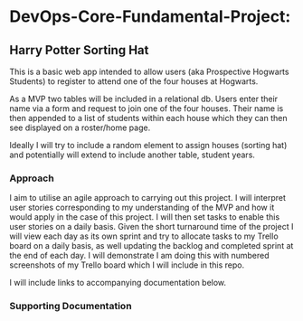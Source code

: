 # DevOps-Core-Fundamental-Project: 
## Harry Potter Sorting Hat

This is a basic web app intended to allow users (aka Prospective Hogwarts Students) to register to attend one of the four houses at Hogwarts.

As a MVP two tables will be included in a relational db.  Users enter their name via a form and request to join one of the four houses.
Their name is then appended to a list of students within each house which they can then see displayed on a roster/home page.

Ideally I will try to include a random element to assign houses (sorting hat) and potentially will extend to include another table, student 
years.

### Approach

I aim to utilise an agile approach to carrying out this project.  I will interpret user stories corresponding to my understanding of the MVP
and how it would apply in the case of this project.  I will then set tasks to enable this user stories on a daily basis.  Given the short 
turnaround time of the project I will view each day as its own sprint and try to allocate tasks to my Trello board on a daily basis, as well 
updating the backlog and completed sprint at the end of each day.  I will demonstrate I am doing this with numbered screenshots of my Trello 
board which I will include in this repo.

I will include links to accompanying documentation below.

### Supporting Documentation

